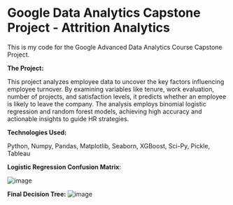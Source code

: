 # Google Data Analytics Capstone Project - Attrition Analytics
This is my code for the Google Advanced Data Analytics Course Capstone Project.

**The Project:**

This project analyzes employee data to uncover the key factors influencing employee turnover. By examining variables like tenure, work evaluation, number of projects, and satisfaction levels, it predicts whether an employee is likely to leave the company. The analysis employs binomial logistic regression and random forest models, achieving high accuracy and actionable insights to guide HR strategies.


**Technologies Used:**

Python, Numpy, Pandas, Matplotlib, Seaborn, XGBoost, Sci-Py, Pickle, Tableau

**Logistic Regression Confusion Matrix**:

![image](https://github.com/user-attachments/assets/72073f9f-8634-4e96-87e7-dbf821385193)

 **Final Decision Tree:**
![image](https://github.com/user-attachments/assets/d1d91bdd-fca4-45f1-929d-c28319d3b7eb)


